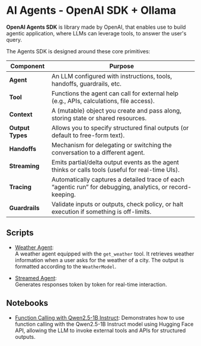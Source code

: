 # AI Agents - OpenAI SDK + Ollama 

**OpenAI Agents SDK** is library made by OpenAI, that enables use to build agentic application, where LLMs can leverage tools, to answer the user's query.

The Agents SDK is designed around these core primitives:

| **Component**   | **Purpose**                                                                 |
|-----------------|-----------------------------------------------------------------------------|
| **Agent**       | An LLM configured with instructions, tools, handoffs, guardrails, etc.      |
| **Tool**        | Functions the agent can call for external help (e.g., APIs, calculations, file access). |
| **Context**     | A (mutable) object you create and pass along, storing state or shared resources. |
| **Output Types**| Allows you to specify structured final outputs (or default to free-form text). |
| **Handoffs**    | Mechanism for delegating or switching the conversation to a different agent. |
| **Streaming**   | Emits partial/delta output events as the agent thinks or calls tools (useful for real-time UIs). |
| **Tracing**     | Automatically captures a detailed trace of each “agentic run” for debugging, analytics, or record-keeping. |
| **Guardrails**  | Validate inputs or outputs, check policy, or halt execution if something is off-limits. |


## Scripts  

- [Weather Agent](./scripts/weather-openai-agent-ollama.py):  
  A weather agent equipped with the `get_weather` tool. It retrieves weather information when a user asks for the weather of a city. The output is formatted according to the `WeatherModel`.  

- [Streamed Agent](./scripts/openai-agent-stream-with-ollama.py):  
  Generates responses token by token for real-time interaction.  

## Notebooks  

- [Function Calling with Qwen2.5-1B Instruct](./notebooks/function_calling_with_qween2_5_1b_instruct.ipynb):  Demonstrates how to use function calling with the Qwen2.5-1B Instruct model using Hugging Face API, allowing the LLM to invoke external tools and APIs for structured outputs.  
